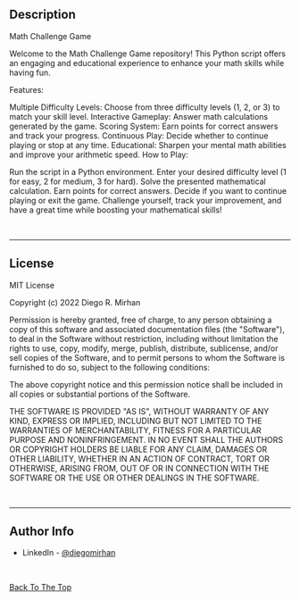 ## Description

Math Challenge Game

Welcome to the Math Challenge Game repository! This Python script offers an engaging and educational experience to enhance your math skills while having fun.

Features:

Multiple Difficulty Levels: Choose from three difficulty levels (1, 2, or 3) to match your skill level.
Interactive Gameplay: Answer math calculations generated by the game.
Scoring System: Earn points for correct answers and track your progress.
Continuous Play: Decide whether to continue playing or stop at any time.
Educational: Sharpen your mental math abilities and improve your arithmetic speed.
How to Play:

Run the script in a Python environment.
Enter your desired difficulty level (1 for easy, 2 for medium, 3 for hard).
Solve the presented mathematical calculation.
Earn points for correct answers.
Decide if you want to continue playing or exit the game.
Challenge yourself, track your improvement, and have a great time while boosting your mathematical skills!

<br />


---

## License

MIT License

Copyright (c) 2022 Diego R. Mirhan

Permission is hereby granted, free of charge, to any person obtaining a copy
of this software and associated documentation files (the "Software"), to deal
in the Software without restriction, including without limitation the rights
to use, copy, modify, merge, publish, distribute, sublicense, and/or sell
copies of the Software, and to permit persons to whom the Software is
furnished to do so, subject to the following conditions:

The above copyright notice and this permission notice shall be included in all
copies or substantial portions of the Software.

THE SOFTWARE IS PROVIDED "AS IS", WITHOUT WARRANTY OF ANY KIND, EXPRESS OR
IMPLIED, INCLUDING BUT NOT LIMITED TO THE WARRANTIES OF MERCHANTABILITY,
FITNESS FOR A PARTICULAR PURPOSE AND NONINFRINGEMENT. IN NO EVENT SHALL THE
AUTHORS OR COPYRIGHT HOLDERS BE LIABLE FOR ANY CLAIM, DAMAGES OR OTHER
LIABILITY, WHETHER IN AN ACTION OF CONTRACT, TORT OR OTHERWISE, ARISING FROM,
OUT OF OR IN CONNECTION WITH THE SOFTWARE OR THE USE OR OTHER DEALINGS IN THE
SOFTWARE.

<br />


---

## Author Info

- LinkedIn - [@diegomirhan](https://www.linkedin.com/in/diegomirhan/)

<br />

[Back To The Top](#bank-app-with-python)
